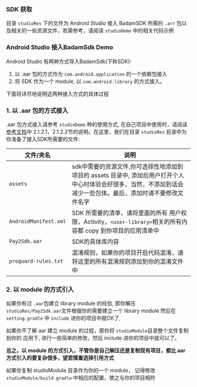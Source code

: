 ### SDK 获取
目录 `studioRes` 下的文件为 Android Studio 接入 BadamSDK 所需的 `.arr` 包以及相关的一些资源文件，若需参考，请阅读 `studioDemo` 中的相关代码示例
### Android Studio 接入BadamSdk Demo
Android Studio 有两种方式导入BadamSdk(下称SDK):
1. 以 .aar 包的方式作为 `com.android.application` 的一个依赖包接入
2. 将 SDK 作为一个 module, 以 `com.android.library` 的方式接入。

下面将详尽地说明这两种接入方式的具体过程

### 1. 以 .aar 包的方式接入
.aar 包方式接入请参考 `studioDemo` 种的使用方式, 在自己项目中使用时，请阅读 [参考文档](https://sdk-doc.badambiz.com/chapter1-started/step2.1.html)中 2.1.2.1，2.1.2.2节的说明。在这里，我们在目录 `studioRes` 目录中为你准备了接入SDK所需要的文件:

文件/夹名| 说明
--- | ---
`assets`| sdk中需要的资源文件,你可选择性地添加到项目的 assets 目录中, 添加后用户打开个人中心时体验会好很多，当然，不添加到话会减少一些包体。最后，添加时请不要修改文件名字
`AndroidManifest.xml`|SDK 所需要的清单，请将里面的所有 用户权限，Activity，`<user-library>`相关的所有内容都 copy 到你项目的应用清单中
`Pay2Sdk.aar`|SDK的具体库内容
`proguard-rules.txt`|混淆规则，如果你的项目开启代码混淆，请将这里的所有混淆规则添加到你的混淆文件中

### 2. 以 module 的方式引入
如果你有过 `.aar`包建立 library module 的经验, 那你解压 `studioRes/Pay2Sdk.aar`文件根据你的需要建立一个 library module 然后在 `setting.gradle` 中 `include` 进你的项目中就OK了,

如果你不了解 aar 建立 module 的过程，那你将 `studioModule`目录整个文件复制到你的 应用下, 进行一些简单的修改，然后 include 进你的项目中就可以了。

<B>总之，以 module 的方式引入，不管你是自己解压还是复制现有项目，都比 aar 方式引入的要复杂很多，望君慎重选择引用方式</B>

如果你复制 studioModule 目录作为你的一个 module， 记得修改 `studioModule/build.gradle` 中相应的配置，使之与你的项目相符

 
